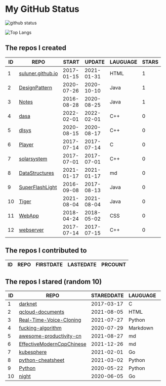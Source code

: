 # My GitHub Status

<img src="https://github-readme-stats-1.yihong0618.vercel.app/api?username=ThaddeusJiang&show_icons=true&&&hide_title=true&count_private=true" alt="github status" />

![Top Langs](https://github-readme-stats-1.yihong0618.vercel.app/api/top-langs/?username=ThaddeusJiang&layout=compact)

<!--START_SECTION:my_github-->
## The repos I created
| ID |                               REPO                                |   START    |   UPDATE   | LAUGUAGE | STARS |
|----|-------------------------------------------------------------------|------------|------------|----------|-------|
|  1 | [suluner.github.io](https://github.com/suluner/suluner.github.io) | 2017-01-15 | 2021-01-31 | HTML     |     1 |
|  2 | [DesignPattern](https://github.com/suluner/DesignPattern)         | 2020-07-26 | 2020-10-10 | Java     |     1 |
|  3 | [Notes](https://github.com/suluner/Notes)                         | 2016-08-28 | 2020-08-25 | Java     |     1 |
|  4 | [dasa](https://github.com/suluner/dasa)                           | 2022-02-01 | 2022-02-01 | C++      |     0 |
|  5 | [dlsys](https://github.com/suluner/dlsys)                         | 2020-08-15 | 2020-08-17 | C++      |     0 |
|  6 | [Player](https://github.com/suluner/Player)                       | 2017-07-14 | 2017-07-14 | C        |     0 |
|  7 | [solarsystem](https://github.com/suluner/solarsystem)             | 2017-07-01 | 2017-07-01 | C++      |     0 |
|  8 | [DataStructures](https://github.com/suluner/DataStructures)       | 2021-01-17 | 2021-01-17 | md       |     0 |
|  9 | [SuperFlashLight](https://github.com/suluner/SuperFlashLight)     | 2016-09-08 | 2017-08-13 | Java     |     0 |
| 10 | [Tiger](https://github.com/suluner/Tiger)                         | 2021-08-04 | 2021-08-04 | Java     |     0 |
| 11 | [WebApp](https://github.com/suluner/WebApp)                       | 2018-04-24 | 2018-05-02 | CSS      |     0 |
| 12 | [webserver](https://github.com/suluner/webserver)                 | 2017-07-14 | 2017-07-15 | C++      |     0 |

## The repos I contributed to
| ID | REPO | FIRSTDATE | LASTEDATE | PRCOUNT |
|----|------|-----------|-----------|---------|

## The repos I stared (random 10)
| ID |                                         REPO                                         | STAREDDATE | LAUGUAGE | LATESTUPDATE |
|----|--------------------------------------------------------------------------------------|------------|----------|--------------|
|  1 | [darknet](https://github.com/pjreddie/darknet)                                       | 2017-03-17 | C        | 2022-03-06   |
|  2 | [qcloud-documents](https://github.com/tencentyun/qcloud-documents)                   | 2021-08-05 | HTML     | 2022-03-05   |
|  3 | [Real-Time-Voice-Cloning](https://github.com/CorentinJ/Real-Time-Voice-Cloning)      | 2021-07-27 | Python   | 2022-03-07   |
|  4 | [fucking-algorithm](https://github.com/labuladong/fucking-algorithm)                 | 2020-07-29 | Markdown | 2022-03-07   |
|  5 | [awesome-productivity-cn](https://github.com/eastlakeside/awesome-productivity-cn)   | 2021-08-27 | md       | 2022-03-06   |
|  6 | [EffectiveModernCppChinese](https://github.com/kelthuzadx/EffectiveModernCppChinese) | 2021-12-26 | md       | 2022-03-06   |
|  7 | [kubesphere](https://github.com/kubesphere/kubesphere)                               | 2021-02-01 | Go       | 2022-03-06   |
|  8 | [python-cheatsheet](https://github.com/gto76/python-cheatsheet)                      | 2021-03-02 | Python   | 2022-03-06   |
|  9 | [Python](https://github.com/TheAlgorithms/Python)                                    | 2020-05-22 | Python   | 2022-03-07   |
| 10 | [night](https://github.com/talkgo/night)                                             | 2020-06-05 | Go       | 2022-03-06   |

<!--END_SECTION:my_github-->